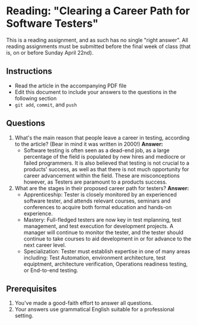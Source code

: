 Reading: "Clearing a Career Path for Software Testers"
=====================================================

This is a reading assignment, and as such has no single "right answer". All reading assignments must be submitted before the final week of class (that is, on or before Sunday April 22nd).

Instructions
------------

* Read the article in the accompanying PDF file
* Edit this document to include your answers to the questions in the following section
* `git add`, `commit`, and `push`

Questions
---------

1. What's the main reason that people leave a career in testing, according to the article? (Bear in mind it was written in 2000!) **Answer:**
	- Software testing is often seen as a dead-end job, as a large percentage of the field is populated by new hires and mediocre or failed programmers. It is also believed that testing is not crucial to a products' success, as well as that there is not much opportunity for career advancement within the field. These are misconceptions however, as Testers are paramount to a products success. 
1. What are the stages in their proposed career path for testers? **Answer:**
	- Apprenticeship: Tester is closely monitored by an experienced software tester, and attends relevant courses, seminars and conferences to acquire both formal education and hands-on experience.
	- Mastery: Full-fledged testers are now key in test mplanning, test management, and test execution for development projects. A manager will continue to monitor the tester, and the tester should continue to take courses to aid development in or for advance to the next career level.
	- Specialization: Tester must establish expertise in one of many areas including: Test Automation, environment architecture, test equiptment, architecture verification, Operations readiness testing, or End-to-end testing. 

Prerequisites
-------------

1. You've made a good-faith effort to answer all questions.
1. Your answers use grammatical English suitable for a professional setting.

